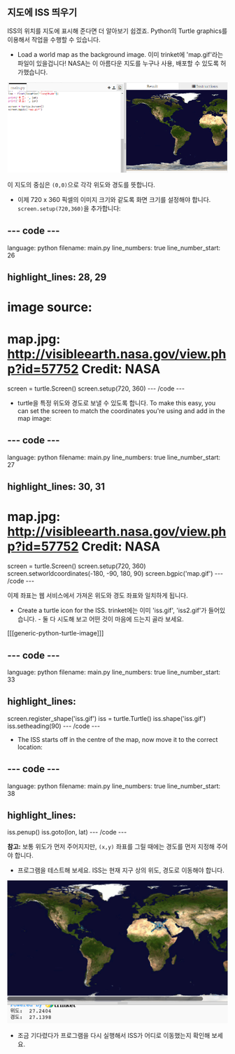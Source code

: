 ## 지도에 ISS 띄우기

ISS의 위치를 지도에 표시해 준다면 더 알아보기 쉽겠죠. Python의 Turtle graphics를 이용해서 작업을 수행할 수 있습니다.

+ Load a world map as the background image. 이미 trinket에 'map.gif'라는 파일이 있을겁니다! NASA는 이 아름다운 지도를 누구나 사용, 배포할 수 있도록 허가했습니다. 

![스크린샷](images/iss-map.png)

이 지도의 중심은 `(0,0)`으로 각각 위도와 경도를 뜻합니다.

+ 이제 720 x 360 픽셀의 이미지 크기와 같도록 화면 크기를 설정해야 합니다. `screen.setup(720,360)`을 추가합니다:

## \--- code \---

language: python filename: main.py line_numbers: true line_number_start: 26

## highlight_lines: 28, 29

# image source:

# map.jpg: http://visibleearth.nasa.gov/view.php?id=57752 Credit: NASA

screen = turtle.Screen() screen.setup(720, 360) \--- /code \---

+ turtle을 특정 위도와 경도로 보낼 수 있도록 합니다. To make this easy, you can set the screen to match the coordinates you're using and add in the map image:

## \--- code \---

language: python filename: main.py line_numbers: true line_number_start: 27

## highlight_lines: 30, 31

# map.jpg: http://visibleearth.nasa.gov/view.php?id=57752 Credit: NASA

screen = turtle.Screen() screen.setup(720, 360) screen.setworldcoordinates(-180, -90, 180, 90) screen.bgpic('map.gif') \--- /code \---

이제 좌표는 웹 서비스에서 가져온 위도와 경도 좌표와 일치하게 됩니다.

+ Create a turtle icon for the ISS. trinket에는 이미 'iss.gif', 'iss2.gif'가 들어있습니다. - 둘 다 시도해 보고 어떤 것이 마음에 드는지 골라 보세요. 

[[[generic-python-turtle-image]]]

## \--- code \---

language: python filename: main.py line_numbers: true line_number_start: 33

## highlight_lines:

screen.register_shape('iss.gif') iss = turtle.Turtle() iss.shape('iss.gif') iss.setheading(90) \--- /code \---

+ The ISS starts off in the centre of the map, now move it to the correct location:

## \--- code \---

language: python filename: main.py line_numbers: true line_number_start: 38

## highlight_lines:

iss.penup() iss.goto(lon, lat) \--- /code \---

**참고:** 보통 위도가 먼저 주어지지만, `(x,y)` 좌표를 그릴 때에는 경도를 먼저 지정해 주어야 합니다.

+ 프로그램을 테스트해 보세요. ISS는 현재 지구 상의 위도, 경도로 이동해야 합니다. 

![스크린샷](images/iss-plotted.png)

+ 조금 기다렸다가 프로그램을 다시 실행해서 ISS가 어디로 이동했는지 확인해 보세요.